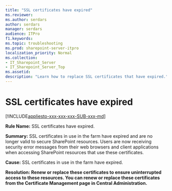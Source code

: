 ```yaml
---
title: "SSL certificates have expired"
ms.reviewer: 
ms.author: serdars
author: serdars
manager: serdars
audience: ITPro
f1.keywords:
ms.topic: troubleshooting
ms.prod: sharepoint-server-itpro
localization_priority: Normal
ms.collection:
- IT_Sharepoint_Server
- IT_Sharepoint_Server_Top
ms.assetid:
description: "Learn how to replace SSL certificates that have expired."
---
```


# SSL certificates have expired

[!INCLUDE[appliesto-xxx-xxx-xxx-SUB-xxx-md](../includes/appliesto-xxx-xxx-xxx-SUB-xxx-md.md)] 

 **Rule Name:** SSL certificates have expired.
  
 **Summary:** SSL certificates in use in the farm have expired and are no longer valid to secure SharePoint resources. Users are now receiving security error messages from their web browsers and client applications when accessing SharePoint resources that use these certificates.
  
 **Cause:** SSL certificates in use in the farm have expired.
  
 **Resolution: Renew or replace these certificates to ensure uninterrupted access to these resources. You can renew or replace these certificates from the Certificate Management page in Central Administration.**
